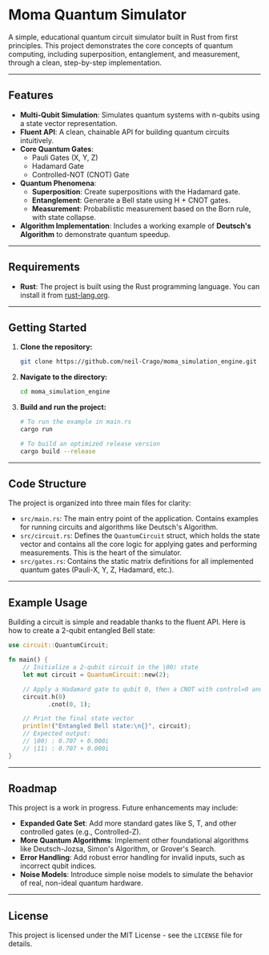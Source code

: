 # Moma Quantum Simulator

A simple, educational quantum circuit simulator built in Rust from first principles. This project demonstrates the core concepts of quantum computing, including superposition, entanglement, and measurement, through a clean, step-by-step implementation.

-----

## Features

  * **Multi-Qubit Simulation**: Simulates quantum systems with n-qubits using a state vector representation.
  * **Fluent API**: A clean, chainable API for building quantum circuits intuitively.
  * **Core Quantum Gates**:
      * Pauli Gates (X, Y, Z)
      * Hadamard Gate
      * Controlled-NOT (CNOT) Gate
  * **Quantum Phenomena**:
      * **Superposition**: Create superpositions with the Hadamard gate.
      * **Entanglement**: Generate a Bell state using H + CNOT gates.
      * **Measurement**: Probabilistic measurement based on the Born rule, with state collapse.
  * **Algorithm Implementation**: Includes a working example of **Deutsch's Algorithm** to demonstrate quantum speedup.

-----

## Requirements

  * **Rust**: The project is built using the Rust programming language. You can install it from [rust-lang.org](https://www.rust-lang.org/).

-----

## Getting Started

1.  **Clone the repository:**

    ```sh
    git clone https://github.com/neil-Crago/moma_simulation_engine.git
    ```

2.  **Navigate to the directory:**

    ```sh
    cd moma_simulation_engine
    ```

3.  **Build and run the project:**

    ```sh
    # To run the example in main.rs
    cargo run

    # To build an optimized release version
    cargo build --release
    ```

-----

## Code Structure

The project is organized into three main files for clarity:

  * `src/main.rs`: The main entry point of the application. Contains examples for running circuits and algorithms like Deutsch's Algorithm.
  * `src/circuit.rs`: Defines the `QuantumCircuit` struct, which holds the state vector and contains all the core logic for applying gates and performing measurements. This is the heart of the simulator.
  * `src/gates.rs`: Contains the static matrix definitions for all implemented quantum gates (Pauli-X, Y, Z, Hadamard, etc.).

-----

## Example Usage

Building a circuit is simple and readable thanks to the fluent API. Here is how to create a 2-qubit entangled Bell state:

```rust
use circuit::QuantumCircuit;

fn main() {
    // Initialize a 2-qubit circuit in the |00⟩ state
    let mut circuit = QuantumCircuit::new(2);

    // Apply a Hadamard gate to qubit 0, then a CNOT with control=0 and target=1
    circuit.h(0)
           .cnot(0, 1);

    // Print the final state vector
    println!("Entangled Bell state:\n{}", circuit);
    // Expected output:
    // |00⟩ : 0.707 + 0.000i
    // |11⟩ : 0.707 + 0.000i
}
```

-----

## Roadmap

This project is a work in progress. Future enhancements may include:

  * **Expanded Gate Set**: Add more standard gates like S, T, and other controlled gates (e.g., Controlled-Z).
  * **More Quantum Algorithms**: Implement other foundational algorithms like Deutsch-Jozsa, Simon's Algorithm, or Grover's Search.
  * **Error Handling**: Add robust error handling for invalid inputs, such as incorrect qubit indices.
  * **Noise Models**: Introduce simple noise models to simulate the behavior of real, non-ideal quantum hardware.

-----

## License

This project is licensed under the MIT License - see the `LICENSE` file for details.